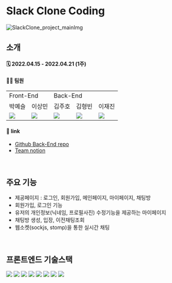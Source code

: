 # Slack Clone Coding
![SlackClone_project_mainImg](https://user-images.githubusercontent.com/91959791/177121131-03bf26f5-d95d-441c-a7f0-418a6ccf3446.png)

## 소개
#### 🗓 2022.04.15 - 2022.04.21 (1주)
#### 🙋‍♂️ 팀원

<table>
  <tr>
    <td colspan="2">Front-End</td>
    <td colspan="3">Back-End</td>
  </tr>
  <tr>
    <td>박예슬</td>
    <td>이상민</td>
    <td>김주호</td>
    <td>김형빈</td>
    <td>이재진</td>
  </tr>
  <tr>
    <td><img src="https://img.shields.io/badge/React-61DAFB?style=flat-square&logo=React&logoColor=white"/></td>
    <td><img src="https://img.shields.io/badge/React-61DAFB?style=flat-square&logo=React&logoColor=white"/></td>
    <td><img src="https://img.shields.io/badge/Springboot-6DB33F?style=flat-square&logo=Springboot&logoColor=white"/></td>
    <td><img src="https://img.shields.io/badge/Springboot-6DB33F?style=flat-square&logo=Springboot&logoColor=white"/></td>
    <td><img src="https://img.shields.io/badge/Springboot-6DB33F?style=flat-square&logo=Springboot&logoColor=white"/></td>
  </tr>
</table>


#### 🔗 link
- [Github Back-End repo](https://github.com/Hanghae99/Slack_Clone_BE)
- [Team notion](https://www.notion.so/5-Slack-43686a405ad94b61a6b52467f5f42dc5)

<br>

## 주요 기능
- 제공페이지 : 로그인, 회원가입, 메인페이지, 마이페이지, 채팅방 
- 회원가입, 로그인 기능
- 유저의 개인정보(닉네임, 프로필사진) 수정기능을 제공하는 마이페이지 
- 채팅방 생성, 입장, 이전채팅조회
- 웹소켓(sockjs, stomp)을 통한 실시간 채팅

<br>

## 프론트엔드 기술스택
<img src="https://img.shields.io/badge/React-61DAFB?style=flat-square&logo=React&logoColor=white"/> <img src="https://img.shields.io/badge/Redux-764ABC?style=flat-square&logo=Redux&logoColor=white"/> <img src="https://img.shields.io/badge/Axios-56347C?style=flat-square&logo=Axios&logoColor=white"/> <img src="https://img.shields.io/badge/Stomp-010101?style=flat-square&logo=Stomp&logoColor=white"/> <img src="https://img.shields.io/badge/styledcomponents-DB7093?style=flat-square&logo=styled-components&logoColor=white"/> <img src="https://img.shields.io/badge/MUI-007FFF?style=flat-square&logo=MUI&logoColor=white"/> <img src="https://img.shields.io/badge/GitHub-181717?style=flat-square&logo=GitHub&logoColor=white"/> <img src="https://img.shields.io/badge/Amazon S3-569A31?style=flat-square&logo=Amazon S3&logoColor=white"/>



